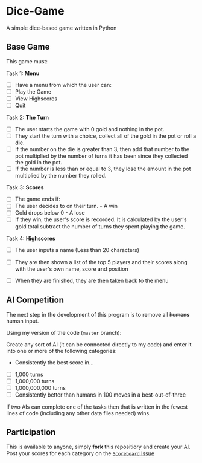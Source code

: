 # Dice-Game

A simple dice-based game written in Python


## Base Game

This game must:

Task 1: **Menu**

- [ ] Have a menu from which the user can:
 - [ ] Play the Game 
 - [ ] View Highscores
 - [ ] Quit

Task 2: **The Turn**

- [ ] The user starts the game with 0 gold and nothing in the pot.
- [ ] They start the turn with a choice, collect all of the gold in the pot or roll a die.
 - [ ] If the number on the die is greater than 3, then add that number to the pot multiplied by the number of turns it has been since they collected the gold in the pot.
 - [ ] If the number is less than or equal to 3, they lose the amount in the pot multiplied by the number they rolled.

Task 3: **Scores**

- [ ] The game ends if:
 - [ ] The user decides to on their turn. - A win
 - [ ] Gold drops below 0 - A lose
- [ ] If they win, the user's score is recorded. It is calculated by the user's gold total subtract the number of turns they spent playing the game.

Task 4: **Highscores**

- [ ] The user inputs a name (Less than 20 characters)
- [ ] They are then shown a list of the top 5 players and their scores along with the user's own name, score and position
- [ ] When they are finished, they are then taken back to the menu 


## AI Competition

The next step in the development of this program is to remove all <del>humans</del> human input.

Using my version of the code (`master` branch):

Create any sort of AI (it can be connected directly to my code) and enter it into one or more of the following categories: 

- Consistently the best score in...
 - [ ] 1,000 turns
 - [ ] 1,000,000 turns
 - [ ] 1,000,000,000 turns
- [ ] Consistently better than humans in 100 moves in a best-out-of-three

If two AIs can complete one of the tasks then that is written in the fewest lines of code (including any other data files needed) wins.


## Participation

This is available to anyone, simply **fork** this repositiory and create your AI. 
Post your scores for each category on the [`Scoreboard` Issue](https://github.com/fabcooldog/Dice-Game/issues/2)

